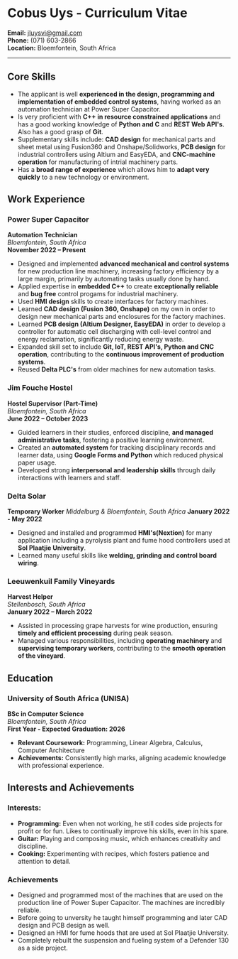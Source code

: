 # Cobus Uys - Curriculum Vitae
**Email:** jluysvi@gmail.com  
**Phone:** (071) 603-2866  
**Location:** Bloemfontein, South Africa

---
## Core Skills
- The applicant is well **experienced in the design, programming and implementation of embedded control systems**, having worked as an automation technician at Power Super Capacitor.
- Is very proficient with **C++ in resource constrained applications** and has a good working knowledge of **Python and C** and **REST Web API's**. Also has a good grasp of **Git**.
- Supplementary skills include: **CAD design** for mechanical parts and sheet metal using Fusion360 and Onshape/Solidworks, **PCB design** for industrial controllers using Altium and EasyEDA, and **CNC-machine operation** for manufacturing of intrial machinery parts.
- Has a **broad range of experience** which allows him to **adapt very quickly** to a new technology or environment.


## Work Experience

### **Power Super Capacitor**  
**Automation Technician**  
*Bloemfontein, South Africa*  
**November 2022 – Present**  
- Designed and implemented **advanced mechanical and control systems** for new production line machinery, increasing factory efficiency by a large margin, primarily by automating tasks usually done by hand.
- Applied expertise in **embedded C++** to create **exceptionally reliable** and **bug free** control progams for industrial machinery.
- Used **HMI design** skills to create interfaces for factory machines.
- Learned **CAD design (Fusion 360, Onshape)** on my own in order to design new mechanical parts and enclosures for the factory machines.
- Learned **PCB design (Altium Designer, EasyEDA)** in order to develop a controller for automatic cell discharging with cell-level control and energy reclamation, significantly reducing energy waste.
- Expanded skill set to include **Git, IoT, REST API's, Python and CNC operation**, contributing to the **continuous improvement of production systems**.
- Reused **Delta PLC's** from older machines for new automation tasks.

### Jim Fouche Hostel  
**Hostel Supervisor (Part-Time)**  
*Bloemfontein, South Africa*  
**June 2022 – October 2023**  
- Guided learners in their studies, enforced discipline, **and managed administrative tasks**, fostering a positive learning environment.
- Created an **automated system** for tracking disciplinary records and learner data, using **Google Forms and Python** which reduced physical paper usage.
- Developed strong **interpersonal and leadership skills** through daily interactions with learners and staff.

### Delta Solar
**Temporary Worker**
*Middelburg & Bloemfontein, South Africa*
**January 2022 - May 2022**
- Designed and installed and programmed **HMI's(Nextion)** for many application including a pyrolysis plant and fume hood controllers used at **Sol Plaatjie University**.
- Learned many useful skills like **welding, grinding and control board wiring**.

### Leeuwenkuil Family Vineyards  
**Harvest Helper**  
*Stellenbosch, South Africa*  
**January 2022 – March 2022**  
- Assisted in processing grape harvests for wine production, ensuring **timely and efficient processing** during peak season.
- Managed various responsibilities, including **operating machinery** and **supervising temporary workers**, contributing to the **smooth operation of the vineyard**.

## Education

### **University of South Africa (UNISA)**  
**BSc in Computer Science**  
*Bloemfontein, South Africa*  
**First Year - Expected Graduation: 2026**  
- **Relevant Coursework:** Programming, Linear Algebra, Calculus, Computer Architecture
- **Achievements:** Consistently high marks, aligning academic knowledge with professional experience.

## Interests and Achievements

### Interests:
- **Programming:** Even when not working, he still codes side projects for profit or for fun. Likes to continually improve his skills, even in his spare.
- **Guitar:** Playing and composing music, which enhances creativity and discipline.
- **Cooking:** Experimenting with recipes, which fosters patience and attention to detail.

### Achievements
- Designed and programmed most of the machines that are used on the production line of Power Super Capacitor. The machines are incredibly reliable.
- Before going to unversity he taught himself programming and later CAD design and PCB design as well.
- Designed an HMI for fume hoods that are used at Sol Plaatjie University.
- Completely rebuilt the suspension and fueling system of a Defender 130 as a side project.